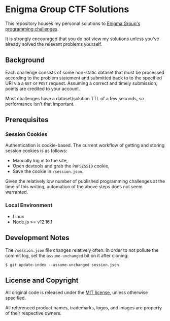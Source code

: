 # Enigma Group CTF Solutions

This repository houses my personal solutions to
[Enigma Group's programming challenges][challenges].

It is strongly encouraged that you do not view my solutions unless you've
already solved the relevant problems yourself.


## Background

Each challenge consists of some non-static dataset that must be processed
according to the problem statement and submitted back to to the specified URI
via a `GET` or `POST` request. Assuming a correct and timely submission, points
are credited to your account.

Most challenges have a dataset/solution TTL of a few seconds, so performance
isn't that important.


## Prerequisites

### Session Cookies

Authentication is cookie-based. The current workflow of getting and storing
session cookies is as follows:

- Manually log in to the site,
- Open devtools and grab the `PHPSESSID` cookie,
- Save the cookie in `/session.json`.

Given the relatively low number of published programming challenges at the time
of this writing, automation of the above steps does not seem warranted.

### Local Environment

- Linux
- Node.js >= v12.16.1


## Development Notes

The `/session.json` file changes relatively often. In order to not pollute the
commit log, set the `assume-unchanged` bit on it after cloning:

```text
$ git update-index --assume-unchanged session.json
```


## License and Copyright

All original code is released under the [MIT license][mit], unless otherwise
specified.

All referenced product names, trademarks, logos, and images are property of
their respective owners.


[challenges]: https://www.enigmagroup.org/pages/programming/
              "The Enigma Group - Programming Challenges"

[mit]: http://opensource.org/licenses/MIT/
       "The MIT License (MIT)"
